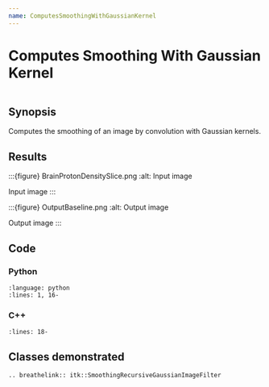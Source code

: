 ```yaml
---
name: ComputesSmoothingWithGaussianKernel
---
```


# Computes Smoothing With Gaussian Kernel

```{index} single: SmoothingRecursiveGaussianImageFilter single: smooth
```

## Synopsis

Computes the smoothing of an image by convolution with Gaussian kernels.

## Results

:::{figure} BrainProtonDensitySlice.png
:alt: Input image

Input image
:::

:::{figure} OutputBaseline.png
:alt: Output image

Output image
:::

## Code

### Python

```{literalinclude} Code.py
:language: python
:lines: 1, 16-
```

### C++

```{literalinclude} Code.cxx
:lines: 18-
```

## Classes demonstrated

```{eval-rst}
.. breathelink:: itk::SmoothingRecursiveGaussianImageFilter
```
